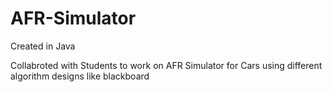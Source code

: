 # AFR-Simulator


Created in Java

Collabroted with Students to work on AFR Simulator for Cars using different algorithm designs like blackboard
